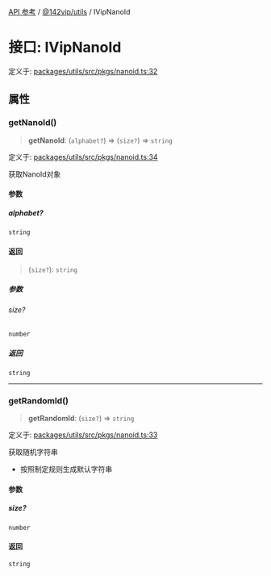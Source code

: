 [API 参考](../wiki/Home) / [@142vip/utils](../wiki/@142vip.utils) / IVipNanoId

# 接口: IVipNanoId

定义于: [packages/utils/src/pkgs/nanoid.ts:32](https://github.com/142vip/core-x/blob/5281e59d2cdd2de59e1ea761d17ed7fe118d1e60/packages/utils/src/pkgs/nanoid.ts#L32)

## 属性

### getNanoId()

> **getNanoId**: (`alphabet?`) => (`size?`) => `string`

定义于: [packages/utils/src/pkgs/nanoid.ts:34](https://github.com/142vip/core-x/blob/5281e59d2cdd2de59e1ea761d17ed7fe118d1e60/packages/utils/src/pkgs/nanoid.ts#L34)

获取NanoId对象

#### 参数

##### alphabet?

`string`

#### 返回

> (`size?`): `string`

##### 参数

###### size?

`number`

##### 返回

`string`

***

### getRandomId()

> **getRandomId**: (`size?`) => `string`

定义于: [packages/utils/src/pkgs/nanoid.ts:33](https://github.com/142vip/core-x/blob/5281e59d2cdd2de59e1ea761d17ed7fe118d1e60/packages/utils/src/pkgs/nanoid.ts#L33)

获取随机字符串

* 按照制定规则生成默认字符串

#### 参数

##### size?

`number`

#### 返回

`string`
